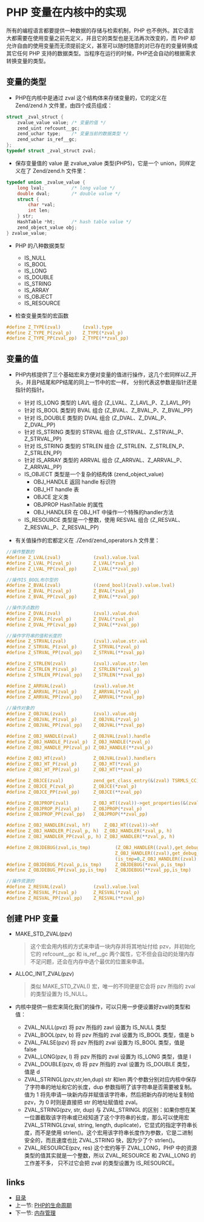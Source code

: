 PHP 变量在内核中的实现
===

所有的编程语言都要提供一种数据的存储与检索机制，PHP 也不例外。其它语言大都需要在使用变量之前先定义，并且它的类型也是无法再次改变的，而 PHP 却允许自由的使用变量而无须提前定义，甚至可以随时随意的对已存在的变量转换成其它任何 PHP 支持的数据类型。当程序在运行的时候，PHP还会自动的根据需求转换变量的类型。

变量的类型
---

+ PHP在内核中是通过 zval 这个结构体来存储变量的，它的定义在 Zend/zend.h 文件里，由四个成员组成：
```c
struct _zval_struct {
    zvalue_value value; /* 变量的值 */
    zend_uint refcount__gc;
    zend_uchar type;    /* 变量当前的数据类型 */
    zend_uchar is_ref__gc;
};
typedef struct _zval_struct zval;
```

+ 保存变量值的 value 是 zvalue_value 类型(PHP5)，它是一个 union，同样定义在了 Zend/zend.h 文件里：
```c
typedef union _zvalue_value {
    long lval;          /* long value */
    double dval;        /* double value */
    struct {
        char *val;
        int len;
    } str;
    HashTable *ht;      /* hash table value */
    zend_object_value obj;
} zvalue_value;
```

+ PHP 的八种数据类型
  + IS_NULL
  + IS_BOOL
  + IS_LONG
  + IS_DOUBLE
  + IS_STRING
  + IS_ARRAY
  + IS_OBJECT
  + IS_RESOURCE

+ 检查变量类型的宏函数
```c
#define Z_TYPE(zval)        (zval).type
#define Z_TYPE_P(zval_p)    Z_TYPE(*zval_p)
#define Z_TYPE_PP(zval_pp)  Z_TYPE(**zval_pp)
```

变量的值
---

+ PHP内核提供了三个基础宏来方便对变量的值进行操作，这几个宏同样以Z_开头，并且P结尾和PP结尾的同上一节中的宏一样， 分别代表这参数是指针还是指针的指针。
  + 针对 IS_LONG 类型的 LAVL 组合 (Z_LVAL、Z_LAVL_P、Z_LAVL_PP)
  + 针对 IS_BOOL 类型的 BVAL 组合 (Z_BVAL、Z_BVAL_P、Z_BVAL_PP)
  + 针对 IS_DOUBLE 类型的 DVAL 组合 (Z_DVAL、Z_DVAL_P、Z_DVAL_PP)
  + 针对 IS_STRING 类型的 STRVAL 组合 (Z_STRVAL、Z_STRVAL_P、Z_STRVAL_PP)
  + 针对 IS_STRING 类型的 STRLEN 组合 (Z_STRLEN、Z_STRLEN_P、Z_STRLEN_PP)
  + 针对 IS_ARRAY 类型的 ARRVAL 组合 (Z_ARRVAL、Z_ARRVAL_P、Z_ARRVAL_PP)
  + IS_OBJECT 类型是一个复杂的结构体 (zend_object_value)
    + OBJ_HANDLE 返回 handle 标识符
    + OBJ_HT handle 表
    + OBJCE 定义类
    + OBJPROP HashTable 的属性
    + OBJ_HANDLER 在 OBJ_HT 中操作一个特殊的handler方法
  + IS_RESOURCE 类型是一个整数，使用 RESVAL 组合 (Z_RESVAL、Z_RESVAL_P、Z_RESVAL_PP) 

+ 有关值操作的宏都定义在 ./Zend/zend_operators.h 文件里：
```c
//操作整数的
#define Z_LVAL(zval)            (zval).value.lval
#define Z_LVAL_P(zval_p)        Z_LVAL(*zval_p)
#define Z_LVAL_PP(zval_pp)      Z_LVAL(**zval_pp)

//操作IS_BOOL布尔型的
#define Z_BVAL(zval)            ((zend_bool)(zval).value.lval)
#define Z_BVAL_P(zval_p)        Z_BVAL(*zval_p)
#define Z_BVAL_PP(zval_pp)      Z_BVAL(**zval_pp)

//操作浮点数的
#define Z_DVAL(zval)            (zval).value.dval
#define Z_DVAL_P(zval_p)        Z_DVAL(*zval_p)
#define Z_DVAL_PP(zval_pp)      Z_DVAL(**zval_pp)

//操作字符串的值和长度的
#define Z_STRVAL(zval)          (zval).value.str.val
#define Z_STRVAL_P(zval_p)      Z_STRVAL(*zval_p)
#define Z_STRVAL_PP(zval_pp)    Z_STRVAL(**zval_pp)

#define Z_STRLEN(zval)          (zval).value.str.len
#define Z_STRLEN_P(zval_p)      Z_STRLEN(*zval_p)
#define Z_STRLEN_PP(zval_pp)    Z_STRLEN(**zval_pp)

#define Z_ARRVAL(zval)          (zval).value.ht
#define Z_ARRVAL_P(zval_p)      Z_ARRVAL(*zval_p)
#define Z_ARRVAL_PP(zval_pp)    Z_ARRVAL(**zval_pp)

//操作对象的
#define Z_OBJVAL(zval)          (zval).value.obj
#define Z_OBJVAL_P(zval_p)      Z_OBJVAL(*zval_p)
#define Z_OBJVAL_PP(zval_pp)    Z_OBJVAL(**zval_pp)

#define Z_OBJ_HANDLE(zval)      Z_OBJVAL(zval).handle
#define Z_OBJ_HANDLE_P(zval_p)  Z_OBJ_HANDLE(*zval_p)
#define Z_OBJ_HANDLE_PP(zval_p) Z_OBJ_HANDLE(**zval_p)

#define Z_OBJ_HT(zval)          Z_OBJVAL(zval).handlers
#define Z_OBJ_HT_P(zval_p)      Z_OBJ_HT(*zval_p)
#define Z_OBJ_HT_PP(zval_p)     Z_OBJ_HT(**zval_p)

#define Z_OBJCE(zval)           zend_get_class_entry(&(zval) TSRMLS_CC)
#define Z_OBJCE_P(zval_p)       Z_OBJCE(*zval_p)
#define Z_OBJCE_PP(zval_pp)     Z_OBJCE(**zval_pp)

#define Z_OBJPROP(zval)         Z_OBJ_HT((zval))->get_properties(&(zval) TSRMLS_CC)
#define Z_OBJPROP_P(zval_p)     Z_OBJPROP(*zval_p)
#define Z_OBJPROP_PP(zval_pp)   Z_OBJPROP(**zval_pp)

#define Z_OBJ_HANDLER(zval, hf)     Z_OBJ_HT((zval))->hf
#define Z_OBJ_HANDLER_P(zval_p, h)  Z_OBJ_HANDLER(*zval_p, h)
#define Z_OBJ_HANDLER_PP(zval_p, h) Z_OBJ_HANDLER(**zval_p, h)

#define Z_OBJDEBUG(zval,is_tmp)         (Z_OBJ_HANDLER((zval),get_debug_info)?  \
                                        Z_OBJ_HANDLER((zval),get_debug_info)(&(zval),&is_tmp TSRMLS_CC): \
                                        (is_tmp=0,Z_OBJ_HANDLER((zval),get_properties)?Z_OBJPROP(zval):NULL)) 
#define Z_OBJDEBUG_P(zval_p,is_tmp)     Z_OBJDEBUG(*zval_p,is_tmp) 
#define Z_OBJDEBUG_PP(zval_pp,is_tmp)   Z_OBJDEBUG(**zval_pp,is_tmp)

//操作资源的
#define Z_RESVAL(zval)          (zval).value.lval
#define Z_RESVAL_P(zval_p)      Z_RESVAL(*zval_p)
#define Z_RESVAL_PP(zval_pp)    Z_RESVAL(**zval_pp)
```

创建 PHP 变量
---

+ MAKE_STD_ZVAL(pzv)
  > 这个宏会用内核的方式来申请一块内存并将其地址付给 pzv，并初始化它的 refcount__gc 和 is_ref__gc 两个属性，它不但会自动的处理内存不足问题，还会在内存中选个最优的位置来申请。

+ ALLOC_INIT_ZVAL(pzv)
  > 类似 MAKE_STD_ZVAL() 宏，唯一的不同便是它会将 pzv 所指的 zval 的类型设置为 IS_NULL。

+ 内核中提供一些宏来简化我们的操作，可以只用一步便设置好zval的类型和值：
  + ZVAL_NULL(pvz)                      将 pzv 所指的 zavl 设置为 IS_NULL 类型
  + ZVAL_BOOL(pzv, b)                   将 pzv 所指的 zval 设置为 IS_BOOL 类型，值是 b
  + ZVAL_FALSE(pzv)                     将 pzv 所指的 zval 设置为 IS_BOOL 类型，值是 false
  + ZVAL_LONG(pzv, l)                   将 pzv 所指的 zval 设置为 IS_LONG 类型，值是 l
  + ZVAL_DOUBLE(pzv, d)                 将 pzv 所指的 zval 设置为 IS_DOUBLE 类型，值是 d
  + ZVAL_STRINGL(pzv,str,len,dup)       str 和len 两个参数分别对应内核中保存了字符串的地址和它的长度，dup 参数指明了该字符串是否需要被复制。值为 1 将先申请一块新内存并赋值该字符串，然后把新内存的地址复制给pzv，为 0 时则是直接把 str 的地址赋值给 zval。
  + ZVAL_STRING(pzv, str, dup)          与 ZVAL_STRINGL 的区别：如果你想在某一位置截取该字符串或已经知道了这个字符串的长度，那么可以使用宏 ZVAL_STRINGL(zval, string, length, duplicate)，它显式的指定字符串长度，而不是使用 strlen()。这个宏用该字符串长度作为参数，它是二进制安全的，而且速度也比 ZVAL_STRING 快，因为少了个 strlen()。
  + ZVAL_RESOURCE(pzv, res)             这个宏约等于 ZVAL_LONG，PHP 中的资源类型的值其实就是一个整数，所以 ZVAL_RESOURCE 和 ZVAL_LONG 的工作差不多， 只不过它会把 zval 的类型设置为 IS_RESOURCE。

links
---

+ [目录](00.目录.md)
+ 上一节: [PHP的生命周期](01.PHP的生命周期.md)
+ 下一节: [内存管理](03.内存管理.md)
